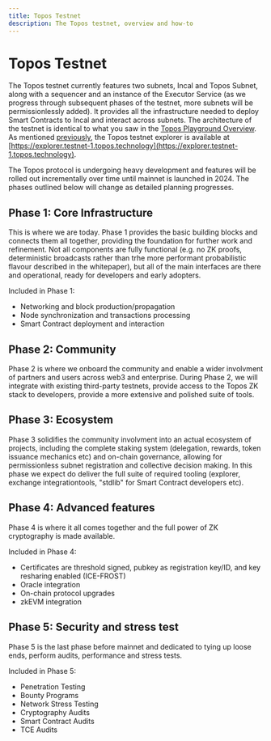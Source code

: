 ```yaml
---
title: Topos Testnet
description: The Topos testnet, overview and how-to
---
```


# Topos Testnet

The Topos testnet currently features two subnets, Incal and Topos Subnet, along with a sequencer and an instance of the Executor Service (as we progress through subsequent phases of the testnet, more subnets will be permissionlessly added). It provides all the infrastructure needed to deploy Smart Contracts to Incal and interact across subnets. The architecture of the testnet is identical to what you saw in the [Topos Playground Overview](./1-ERC20-Messaging.html).
As mentioned [previously](./2-explorer.md), the Topos testnet explorer is available at [https://explorer.testnet-1.topos.technology](https://explorer.testnet-1.topos.technology).

The Topos protocol is undergoing heavy development and features will be rolled out incrementally over time until mainnet is launched in 2024. The phases outlined below will change as detailed planning progresses.

## Phase 1: Core Infrastructure

This is where we are today. Phase 1 provides the basic building blocks and connects them all together, providing the foundation for further work and refinement. Not all components are fully functional (e.g. no ZK proofs, deterministic broadcasts rather than trhe more performant probabilistic flavour described in the whitepaper), but all of the main interfaces are there and operational, ready for developers and early adopters.

Included in Phase 1:

- Networking and block production/propagation
- Node synchronization and transactions processing
- Smart Contract deployment and interaction

## Phase 2: Community

Phase 2 is where we onboard the community and enable a wider involvment of partners and users across web3 and enterprise. During Phase 2, we will integrate with existing third-party testnets, provide access to the Topos ZK stack to developers, provide a more extensive and polished suite of tools.

## Phase 3: Ecosystem

Phase 3 solidifies the community involvment into an actual ecosystem of projects, including the complete staking system (delegation, rewards, token issuance mechanics etc) and on-chain governance, allowing for permissionless subnet registration and collective decision making. In this phase we expect do deliver the full suite of required tooling (explorer, exchange integrationtools, "stdlib" for Smart Contract developers etc).

## Phase 4: Advanced features
Phase 4 is where it all comes together and the full power of ZK cryptography is made available.

Included in Phase 4:

- Certificates are threshold signed, pubkey as registration key/ID, and key resharing enabled (ICE-FROST)
- Oracle integration
- On-chain protocol upgrades
- zkEVM integration

## Phase 5: Security and stress test
Phase 5 is the last phase before mainnet and dedicated to tying up loose ends, perform audits, performance and stress tests.

Included in Phase 5:

- Penetration Testing
- Bounty Programs
- Network Stress Testing
- Cryptography Audits
- Smart Contract Audits
- TCE Audits
